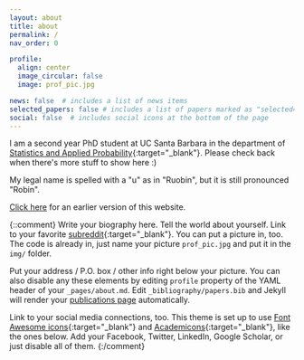 ```yaml
---
layout: about
title: about
permalink: /
nav_order: 0

profile:
  align: center
  image_circular: false
  image: prof_pic.jpg

news: false  # includes a list of news items
selected_papers: false # includes a list of papers marked as "selected={true}"
social: false  # includes social icons at the bottom of the page
---
```


I am a second year PhD student at UC Santa Barbara in the department of [Statistics and Applied Probability](https://www.pstat.ucsb.edu/){:target="\_blank"}. Please check back when there's more stuff to show here :)

My legal name is spelled with a "u" as in "Ruobin", but it is still pronounced "Robin".

[Click here](https://web.archive.org/web/20120316051658/http://www.fortunecity.com/rainbow/jelly/117/) for an earlier version of this website.

{::comment}
Write your biography here. Tell the world about yourself. Link to your favorite [subreddit](http://reddit.com){:target="\_blank"}. You can put a picture in, too. The code is already in, just name your picture `prof_pic.jpg` and put it in the `img/` folder.

Put your address / P.O. box / other info right below your picture. You can also disable any these elements by editing `profile` property of the YAML header of your `_pages/about.md`. Edit `_bibliography/papers.bib` and Jekyll will render your [publications page](/al-folio/publications/) automatically.

Link to your social media connections, too. This theme is set up to use [Font Awesome icons](http://fortawesome.github.io/Font-Awesome/){:target="\_blank"} and [Academicons](https://jpswalsh.github.io/academicons/){:target="\_blank"}, like the ones below. Add your Facebook, Twitter, LinkedIn, Google Scholar, or just disable all of them.
{:/comment}
